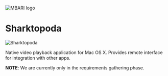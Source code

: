 ![MBARI logo](https://raw.githubusercontent.com/underwatervideo/vampire-squid/master/src/site/images/logo-mbari-3b.png)

# Sharktopoda

![Sharktopoda](https://raw.githubusercontent.com/underwatervideo/Sharktopoda/master/Sharktopus_2.png)


Native video playback application for Mac OS X. Provides remote interface for integration with other apps.


__NOTE__: We are currently only in the requirements gathering phase.

